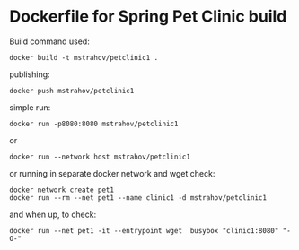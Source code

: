 #  Dockerfile for Spring Pet Clinic build


Build command used:
```
docker build -t mstrahov/petclinic1 .
```

publishing:
```
docker push mstrahov/petclinic1
```

simple run:
```
docker run -p8080:8080 mstrahov/petclinic1
```

or 

```
docker run --network host mstrahov/petclinic1
```

or running in separate docker network and wget check:
```
docker network create pet1
docker run --rm --net pet1 --name clinic1 -d mstrahov/petclinic1
```
and when up, to check:
```
docker run --net pet1 -it --entrypoint wget  busybox "clinic1:8080" "-O-"
```
